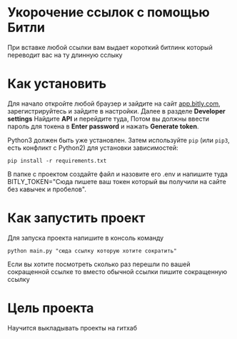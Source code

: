 # Укорочение ссылок с помощью Битли

При вставке любой ссылки вам выдает короткий битлинк который переводит вас на ту длинную сслыку

# Как установить

Для начало откройте любой браузер и зайдите на сайт [app.bitly.com](app.bitly.com), зарегистрируйтесь и зайдите в настройки. Далее в разделе **Developer settings** Найдите **API** и перейдите туда, Потом вы должны ввести пароль для токена в **Enter password** и нажать **Generate token**.

Python3 должен быть уже установлен. Затем используйте `pip` (или `pip3`, есть конфликт с Python2) для установки зависимостей:
```
pip install -r requirements.txt
```

В папке с проектом создайте файл и назовите его .env и напишите туда BITLY_TOKEN="Сюда пишете ваш токен который вы получили на сайте без кавычек и пробелов".

# Как запустить проект
Для запуска проекта напишите в консоль команду 

```
python main.py "сюда ссылку которую хотите сократить"
```

Если вы хотите посмотреть сколько раз перешли по вашей сокращенной ссылке то вместо обычной ссылки пишите сокращенную ссылку

# Цель проекта

Научится выкладывать проекты на гитхаб